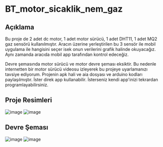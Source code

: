 # BT_motor_sicaklik_nem_gaz

## Açıklama
Bu proje de 2 adet dc motor, 1 adet motor sürücü, 1 adet DHT11, 1 adet MQ2 gaz sensörü kullanılmıştır. Aracın üzerine yerleştirilen bu 3 sensör ile mobil uygulama ile hangisini
seçer isek onun verilerini grafik halinde okuyacağız. Aynı zamanda aracıda mobil app tarafından kontrol edeceğiz.

Devre şemasında motor sürücü ve motor devre şeması eksiktir. Bu nedenle internetten bir motor sürücü videosu izleyerek bu projeye uyarlamanızı tavsiye ediyorum.
Projenin apk hali ve aia dosyası ve arduino kodları paylaşılmıştır. İster direk app kullanabilir. İsterseniz kendi app'inizi tekrardan programlayabilirsiniz.

## Proje Resimleri

![image](https://user-images.githubusercontent.com/53540561/124224722-e13f9e00-db0e-11eb-8f24-64964fe21976.png)
![image](https://user-images.githubusercontent.com/53540561/124224779-fa484f00-db0e-11eb-803b-a4bf17fabc8c.png)

## Devre Şeması

![image](https://user-images.githubusercontent.com/53540561/124225255-cb7ea880-db0f-11eb-8274-293ea73fb4ad.png)
![image](https://user-images.githubusercontent.com/53540561/124225277-d5081080-db0f-11eb-93de-85305e4f271b.png)
